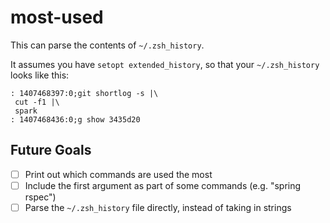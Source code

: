 # most-used

This can parse the contents of `~/.zsh_history`.

It assumes you have `setopt extended_history`, so that your `~/.zsh_history`
looks like this:

```
: 1407468397:0;git shortlog -s |\
 cut -f1 |\
 spark
: 1407468436:0;g show 3435d20
```

## Future Goals

* [ ] Print out which commands are used the most
* [ ] Include the first argument as part of some commands (e.g. "spring rspec")
* [ ] Parse the `~/.zsh_history` file directly, instead of taking in strings
